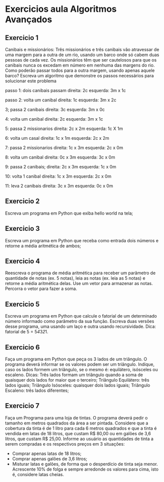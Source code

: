 # Exercicios aula Algoritmos Avançados

## Exercicio 1  

Canibais e missionários: Três missionários e três canibais vão atravessar de uma margem 
para a outra de um rio, usando um barco onde só cabem duas pessoas de cada vez. Os 
missionários têm que ser cautelosos para que os canibais nunca os excedam em número 
em nenhuma das margens do rio. Como poderão passar todos para a outra margem, 
usando apenas aquele barco? Escreva um algoritmo que demonstre os passos 
necessários para solucionar este problema

passo 1: dois canibais passam
direita: 2c
esquerda: 3m x 1c

passo 2: volta um canibal
direita: 1c
esquerda: 3m x 2c

3; passa 2 canibais
direita: 3c
esquerda: 3m x 0c

4: volta um canibal
direita: 2c
esquerda: 3m x 1c

5: passa 2 missionarios
direita: 2c x 2m
esquerda: 1c X 1m

6: volta um casal
direita: 1c x 1m
esquerda: 2c x 2m

7: passa 2 missionarios
direita: 1c x 3m
esquerda: 2c x 0m

8: volta um canibal
direita: 0c x 3m
esquerda: 3c x 0m

9: passa 2 canibais;
direita: 2c x 3m
esquerda: 1c x 0m

10: volta 1 canibal
direita: 1c x 3m
esquerda: 2c x 0m

11: leva 2 canibais
direita: 3c x 3m
esquerda: 0c x 0m


## Exercicio 2  

Escreva um programa em Python que exiba hello world na tela;  

## Exercicio 3  

Escreva um programa em Python que receba como entrada dois números e retorne a
média aritmética de ambos;

## Exercicio 4  

Reescreva o programa de média aritmética para receber um parâmetro de quantidade
de notas (ex. 5 notas), leia as notas (ex. leia as 5 notas) e retorne a média aritmética
delas. Use um vetor para armazenar as notas. Percorra o vetor para fazer a soma.

## Exercicio 5  

Escreva um programa em Python que calcule o fatorial de um determinado número
informado como parâmetro da sua função. Escreva duas versões desse programa, uma
usando um laço e outra usando recursividade. Dica: fatorial de 5 = 5*4*3*2*1.

## Exercicio 6  

Faça um programa em Python que peça os 3 lados de um triângulo. O programa deverá
informar se os valores podem ser um triângulo. Indique, caso os lados formem um
triângulo, se o mesmo é: equilátero, isósceles ou escaleno.
Dicas:
Três lados formam um triângulo quando a soma de quaisquer dois lados for maior que
o terceiro;
Triângulo Equilátero: três lados iguais;
Triângulo Isósceles: quaisquer dois lados iguais;
Triângulo Escaleno: três lados diferentes;

## Exercicio 7  

Faça um Programa para uma loja de tintas. O programa deverá pedir o tamanho em
metros quadrados da área a ser pintada. Considere que a cobertura da tinta é de 1 litro
para cada 6 metros quadrados e que a tinta é vendida em latas de 18 litros, que custam
R$ 80,00 ou em galões de 3,6 litros, que custam R$ 25,00.
Informe ao usuário as quantidades de tinta a serem compradas e os respectivos preços
em 3 situações:
- Comprar apenas latas de 18 litros;
- Comprar apenas galões de 3,6 litros;
- Misturar latas e galões, de forma que o desperdício de tinta seja menor.
Acrescente 10% de folga e sempre arredonde os valores para cima, isto é,
considere latas cheias.